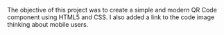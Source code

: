 The objective of this project was to create a simple and modern QR Code component using HTML5 and CSS. I also added a link to the code image thinking about mobile users.
